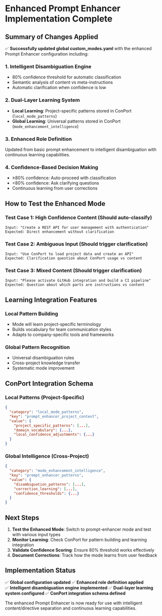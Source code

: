 # Enhanced Prompt Enhancer Implementation Complete

## Summary of Changes Applied

✅ **Successfully updated global custom_modes.yaml** with the enhanced Prompt Enhancer configuration including:

### 1. **Intelligent Disambiguation Engine**
- 80% confidence threshold for automatic classification
- Semantic analysis of content vs meta-instructions
- Automatic clarification when confidence is low

### 2. **Dual-Layer Learning System**
- **Local Learning**: Project-specific patterns stored in ConPort (`local_mode_patterns`)
- **Global Learning**: Universal patterns stored in ConPort (`mode_enhancement_intelligence`)

### 3. **Enhanced Role Definition**
Updated from basic prompt enhancement to intelligent disambiguation with continuous learning capabilities.

### 4. **Confidence-Based Decision Making**
- ≥80% confidence: Auto-proceed with classification
- <80% confidence: Ask clarifying questions
- Continuous learning from user corrections

## How to Test the Enhanced Mode

### Test Case 1: High Confidence Content (Should auto-classify)
```
Input: "Create a REST API for user management with authentication"
Expected: Direct enhancement without clarification
```

### Test Case 2: Ambiguous Input (Should trigger clarification)
```
Input: "Use ConPort to load project data and create an API"
Expected: Clarification question about ConPort usage vs content
```

### Test Case 3: Mixed Content (Should trigger clarification)
```
Input: "Please activate GitHub integration and build a CI pipeline"
Expected: Question about which parts are instructions vs content
```

## Learning Integration Features

### Local Pattern Building
- Mode will learn project-specific terminology
- Builds vocabulary for team communication styles
- Adapts to company-specific tools and frameworks

### Global Pattern Recognition
- Universal disambiguation rules
- Cross-project knowledge transfer
- Systematic mode improvement

## ConPort Integration Schema

### Local Patterns (Project-Specific)
```json
{
  "category": "local_mode_patterns",
  "key": "prompt_enhancer_project_context",
  "value": {
    "project_specific_patterns": [...],
    "domain_vocabulary": {...},
    "local_confidence_adjustments": {...}
  }
}
```

### Global Intelligence (Cross-Project)
```json
{
  "category": "mode_enhancement_intelligence", 
  "key": "prompt_enhancer_patterns",
  "value": {
    "disambiguation_patterns": [...],
    "correction_learning": [...],
    "confidence_thresholds": {...}
  }
}
```

## Next Steps

1. **Test the Enhanced Mode**: Switch to prompt-enhancer mode and test with various input types
2. **Monitor Learning**: Check ConPort for pattern building and learning integration
3. **Validate Confidence Scoring**: Ensure 80% threshold works effectively
4. **Document Corrections**: Track how the mode learns from user feedback

## Implementation Status

✅ **Global configuration updated**
✅ **Enhanced role definition applied**  
✅ **Intelligent disambiguation engine implemented**
✅ **Dual-layer learning system configured**
✅ **ConPort integration schema defined**

The enhanced Prompt Enhancer is now ready for use with intelligent content/directive separation and continuous learning capabilities.